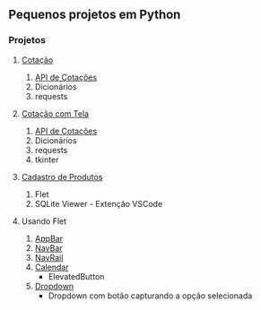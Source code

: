## Pequenos projetos em Python

### Projetos
1. [Cotação](https://github.com/rdilimas/small-python-projects/tree/main/1%20-%20Cota%C3%A7%C3%A3o)
    1. [API de Cotações](https://docs.awesomeapi.com.br/api-de-moedas)
    2. Dicionários
    3. requests

2. [Cotação com Tela](https://github.com/rdilimas/small-python-projects/tree/main/2%20-%20Cora%C3%A7%C3%A3o%20com%20Tela)
    1. [API de Cotações](https://docs.awesomeapi.com.br/api-de-moedas)
    2. Dicionários
    3. requests    
    4. tkinter

3. [Cadastro de Produtos](https://github.com/rdilimas/small-python-projects/tree/main/3%20-%20Cadastro%20de%20produtos%20com%20Flet)
    1. Flet
    2. SQLite Viewer - Extenção VSCode

3. Usando Flet
    1. [AppBar](https://github.com/rdilimas/small-python-projects/tree/main/4%20-%20Aplica%C3%A7%C3%B5es%20Flet/01%20-%20AppBar)
    2. [NavBar](https://github.com/rdilimas/small-python-projects/tree/main/4%20-%20Aplica%C3%A7%C3%B5es%20Flet/02%20-%20NavBar)
    3. [NavRail](https://github.com/rdilimas/small-python-projects/tree/main/4%20-%20Aplica%C3%A7%C3%B5es%20Flet/03%20-%20NavRail)
    3. [Calendar](https://github.com/rdilimas/small-python-projects/tree/main/4%20-%20Aplica%C3%A7%C3%B5es%20Flet/04%20-%20Calendario)
        - ElevatedButton
    4. [Dropdown]()
        - Dropdown com botão capturando a opção selecionada
    
  
  
